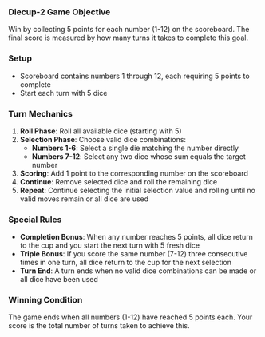 ### Diecup-2 Game Objective

Win by collecting 5 points for each number (1-12) on the scoreboard. The final score is measured by how many turns it takes to complete this goal.

### Setup

- Scoreboard contains numbers 1 through 12, each requiring 5 points to complete
- Start each turn with 5 dice

### Turn Mechanics

1. **Roll Phase**: Roll all available dice (starting with 5)
2. **Selection Phase**: Choose valid dice combinations:
    - **Numbers 1-6**: Select a single die matching the number directly
    - **Numbers 7-12**: Select any two dice whose sum equals the target number
3. **Scoring**: Add 1 point to the corresponding number on the scoreboard
4. **Continue**: Remove selected dice and roll the remaining dice
5. **Repeat**: Continue selecting the initial selection value and rolling until no valid moves remain or all dice are used

### Special Rules

- **Completion Bonus**: When any number reaches 5 points, all dice return to the cup and you start the next turn with 5 fresh dice
- **Triple Bonus**: If you score the same number (7-12) three consecutive times in one turn, all dice return to the cup for the next selection
- **Turn End**: A turn ends when no valid dice combinations can be made or all dice have been used

### Winning Condition

The game ends when all numbers (1-12) have reached 5 points each. Your score is the total number of turns taken to achieve this.
